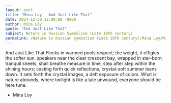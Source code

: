 ```yaml
---
layout: post
title: "Mina Loy - And Just Like That"
date: 2024-12-30 12:00:00 -0000
author: Mina Loy
quote: "And Just Like That"
subject: Nature in Russian Symbolism (Late 19th century)
permalink: /Nature in Russian Symbolism (Late 19th century)/Mina Loy/Mina Loy - And Just Like That
---
```


And Just Like That
Flecks in warmed pools respect;
the weight, it effigies the softer sun.
speakers near the clear crescent bay,
wrapped in star-born tranquil sheets,
shall breathe measure in time,
step after step within the shining hours;
casting forth quick reflections,
crystal-soft summer leans down.
It sets forth the crystal images,
a deft exposure of colors.
What is nature abounds, where twilight
is like a tale unwound,
everyone should be here tune. 



- Mina Loy

